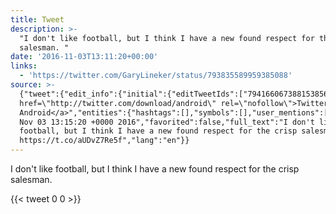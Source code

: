 ```yaml
---
title: Tweet
description: >-
  "I don't like football, but I think I have a new found respect for the crisp
  salesman. "
date: '2016-11-03T13:11:20+00:00'
links:
  - 'https://twitter.com/GaryLineker/status/793835589959385088'
source: >-
  {"tweet":{"edit_info":{"initial":{"editTweetIds":["794166067388153856"],"editableUntil":"2016-11-03T14:15:20.014Z","editsRemaining":"5","isEditEligible":true}},"retweeted":false,"source":"<a
  href=\"http://twitter.com/download/android\" rel=\"nofollow\">Twitter for
  Android</a>","entities":{"hashtags":[],"symbols":[],"user_mentions":[],"urls":[{"url":"https://t.co/aUDvZ7Re5f","expanded_url":"https://twitter.com/GaryLineker/status/793835589959385088","display_url":"twitter.com/GaryLineker/st…","indices":["86","109"]}]},"display_text_range":["0","109"],"favorite_count":"0","id_str":"794166067388153856","truncated":false,"retweet_count":"0","id":"794166067388153856","possibly_sensitive":false,"created_at":"Thu
  Nov 03 13:15:20 +0000 2016","favorited":false,"full_text":"I don't like
  football, but I think I have a new found respect for the crisp salesman.
  https://t.co/aUDvZ7Re5f","lang":"en"}}
---
```

I don't like football, but I think I have a new found respect for the crisp salesman. 
    
{{< tweet 0 0 >}}
    

